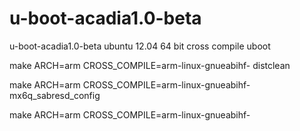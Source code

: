 # u-boot-acadia1.0-beta
u-boot-acadia1.0-beta
ubuntu 12.04 64 bit cross compile uboot

make ARCH=arm CROSS_COMPILE=arm-linux-gnueabihf- distclean 

make ARCH=arm CROSS_COMPILE=arm-linux-gnueabihf- mx6q_sabresd_config 

make ARCH=arm CROSS_COMPILE=arm-linux-gnueabihf- 
